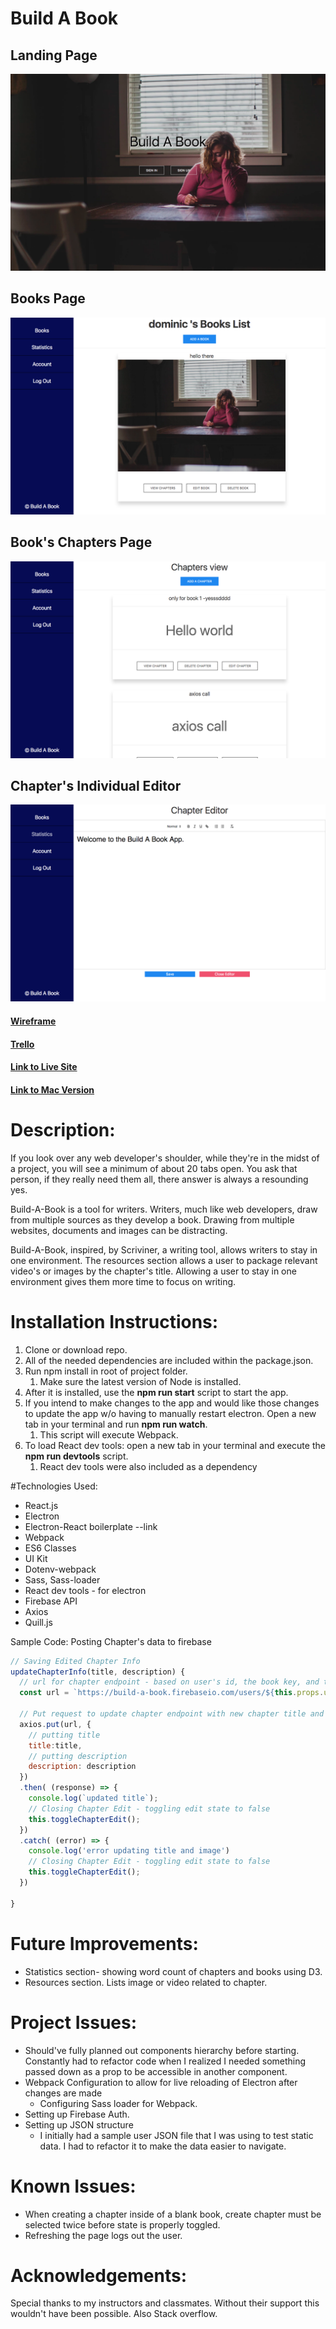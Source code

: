 # Build A Book

## Landing Page
![image1](/public/assets/image1.png)
## Books Page
![image2](/public/assets/image2.png)
## Book's Chapters Page
![image3](/public/assets/image3.png)
## Chapter's Individual Editor
![image4](/public/assets/image4.png)



#### [Wireframe](#)
#### [Trello](#)
#### [Link to Live Site](http://build-a-book.herokuapp.com/)
#### [Link to Mac Version](https://drive.google.com/open?id=0B_fEKxl-bFyNQXhqR0FqYUMtTDA)

# Description:

If you look over any web developer's shoulder, while they're in the midst of a project, you will see a minimum of about 20 tabs open. You ask that person, if they really need them all, there answer is always a resounding yes.

Build-A-Book is a tool for writers. Writers, much like web developers, draw from multiple sources as they develop a book. Drawing from multiple websites, documents and images can be distracting.

Build-A-Book, inspired, by Scriviner, a writing tool, allows writers to stay in one environment. The resources section allows a user to package relevant video's or images by the chapter's title. Allowing a user to stay in one environment gives them more time to focus on writing.

# Installation Instructions:

1. Clone or download repo.
1. All of the needed dependencies are included within the package.json.
1. Run npm install in root of project folder.
    1. Make sure the latest version of Node is installed.
1. After it is installed, use the **npm run start** script to start the app.
1. If you intend to make changes to the app and would like those changes to update the app w/o having to manually restart electron. Open a new tab in your terminal and run **npm run watch**.
    1. This script will execute Webpack.
1. To load React dev tools: open a new tab in your terminal and execute the **npm run devtools** script.
    1. React dev tools were also included as a dependency


#Technologies Used:

- React.js
- Electron
- Electron-React boilerplate --link
- Webpack
- ES6 Classes
- UI Kit
- Dotenv-webpack
- Sass, Sass-loader
- React dev tools - for electron
- Firebase API
- Axios
- Quill.js

Sample Code: Posting Chapter's data to firebase
```javascript
// Saving Edited Chapter Info
updateChapterInfo(title, description) {
  // url for chapter endpoint - based on user's id, the book key, and the chapter's key
  const url = `https://build-a-book.firebaseio.com/users/${this.props.userId}/books/${this.props.bookKey}/chapters/${this.props.chapterKey}.json`;

  // Put request to update chapter endpoint with new chapter title and image
  axios.put(url, {
    // putting title
    title:title,
    // putting description
    description: description
  })
  .then( (response) => {
    console.log(`updated title`);
    // Closing Chapter Edit - toggling edit state to false
    this.toggleChapterEdit();
  })
  .catch( (error) => {
    console.log('error updating title and image')
    // Closing Chapter Edit - toggling edit state to false
    this.toggleChapterEdit();
  })

}


```

# Future Improvements:

- Statistics section- showing word count of chapters and books using D3.
- Resources section. Lists image or video related to chapter.

# Project Issues:

- Should've fully planned out components hierarchy before starting. Constantly had to refactor code when I realized I needed something  passed down as a prop to be accessible in another component.
- Webpack Configuration to allow for live reloading of Electron after changes are made
    - Configuring Sass loader for Webpack.
- Setting up Firebase Auth.
- Setting up JSON structure
    - I initially had a sample  user JSON file that I was using to test static data. I had to refactor it to make the data easier to navigate.

# Known Issues:

- When creating a chapter inside of a blank book, create chapter must be selected twice before state is properly toggled.
- Refreshing the page logs out the user.

# Acknowledgements:

Special thanks to my instructors and classmates. Without their support this wouldn't have been possible. Also Stack overflow.
